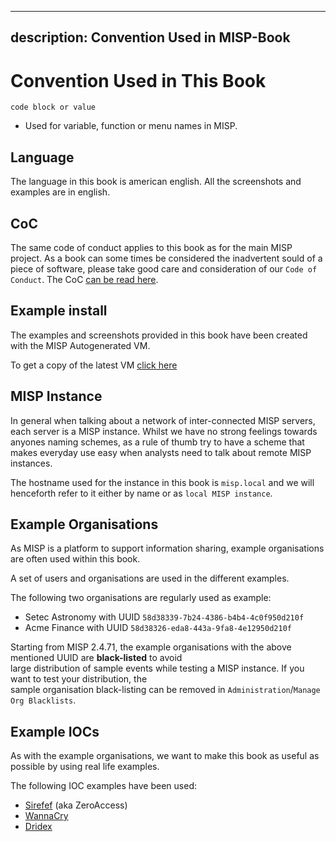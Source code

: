 <!-- This is a comment.
If you plan on contributing to misp-book, welcome and enjoy.
In case of any and all questions, feel free to join our gitter:
https://gitter.im/MISP/MISP
For Aiur! -->

---
description: Convention Used in MISP-Book
---

# Convention Used in This Book

`code block or value`

* Used for variable, function or menu names in MISP.

## Language

The language in this book is american english.
All the screenshots and examples are in english.

## CoC

The same code of conduct applies to this book as for the main MISP project.
As a book can some times be considered the inadvertent sould of a piece of software, please take good care and consideration of our `Code of Conduct`. The CoC [can be read here](https://github.com/MISP/MISP/blob/2.4/code_of_conduct.md).

## Example install

The examples and screenshots provided in this book have been created with the MISP Autogenerated VM.

To get a copy of the latest VM [click here](https://www.circl.lu/misp-images/latest/)


## MISP Instance

In general when talking about a network of inter-connected MISP servers, each server is a MISP instance. Whilst we have no strong feelings towards anyones naming schemes, as a rule of thumb try to have a scheme that makes everyday use easy when analysts need to talk about remote MISP instances.
<!--
ToDo: Be more specific give some naming convention examples.
-->

The hostname used for the instance in this book is `misp.local` and we will henceforth refer to it either by name or as `local MISP instance`.


## Example Organisations

As MISP is a platform to support information sharing, example organisations are often used within this book.

A set of users and organisations are used in the different examples.

The following two organisations are regularly used as example:

* Setec Astronomy with UUID `58d38339-7b24-4386-b4b4-4c0f950d210f`
* Acme Finance with UUID `58d38326-eda8-443a-9fa8-4e12950d210f`

Starting from MISP 2.4.71, the example organisations with the above mentioned UUID are **black-listed** to avoid  
large distribution of sample events while testing a MISP instance. If you want to test your distribution, the  
sample organisation black-listing can be removed in `Administration`/`Manage Org Blacklists`.

## Example IOCs

As with the example organisations, we want to make this book as useful as possible by using real life examples.

The following IOC examples have been used:

* [Sirefef](https://www.misp-project.org/galaxy.html#_zeroaccess) (aka ZeroAccess)
* [WannaCry](https://www.misp-project.org/galaxy.html#_wannacry)
* [Dridex](https://www.misp-project.org/galaxy.html#_dridex)
